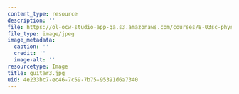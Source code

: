 ```yaml
---
content_type: resource
description: ''
file: https://ol-ocw-studio-app-qa.s3.amazonaws.com/courses/8-03sc-physics-iii-vibrations-and-waves-fall-2016/4e233bc7ec467c597b7595391d6a7340_guitar3.jpg
file_type: image/jpeg
image_metadata:
  caption: ''
  credit: ''
  image-alt: ''
resourcetype: Image
title: guitar3.jpg
uid: 4e233bc7-ec46-7c59-7b75-95391d6a7340
---
```

